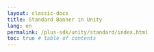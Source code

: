```yaml
---
layout: classic-docs
title: Standard Banner in Unity
lang: en
permalink: /plus-sdk/unity/standard/index.html
toc: true # table of contents
---
```

